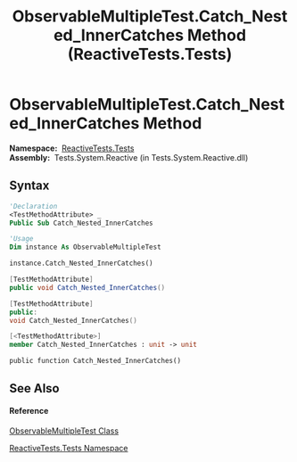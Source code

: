 ﻿---
title: ObservableMultipleTest.Catch_Nested_InnerCatches Method  (ReactiveTests.Tests)
TOCTitle: Catch_Nested_InnerCatches Method
ms:assetid: M:ReactiveTests.Tests.ObservableMultipleTest.Catch_Nested_InnerCatches
ms:mtpsurl: https://msdn.microsoft.com/en-us/library/reactivetests.tests.observablemultipletest.catch_nested_innercatches(v=VS.103)
ms:contentKeyID: 36620292
ms.date: 06/28/2011
mtps_version: v=VS.103
f1_keywords:
- ReactiveTests.Tests.ObservableMultipleTest.Catch_Nested_InnerCatches
dev_langs:
- CSharp
- JScript
- VB
- FSharp
- c++
---

# ObservableMultipleTest.Catch\_Nested\_InnerCatches Method

**Namespace:**  [ReactiveTests.Tests](hh289046\(v=vs.103\).md)  
**Assembly:**  Tests.System.Reactive (in Tests.System.Reactive.dll)

## Syntax

``` vb
'Declaration
<TestMethodAttribute> _
Public Sub Catch_Nested_InnerCatches
```

``` vb
'Usage
Dim instance As ObservableMultipleTest

instance.Catch_Nested_InnerCatches()
```

``` csharp
[TestMethodAttribute]
public void Catch_Nested_InnerCatches()
```

``` c++
[TestMethodAttribute]
public:
void Catch_Nested_InnerCatches()
```

``` fsharp
[<TestMethodAttribute>]
member Catch_Nested_InnerCatches : unit -> unit 
```

``` jscript
public function Catch_Nested_InnerCatches()
```

## See Also

#### Reference

[ObservableMultipleTest Class](hh303586\(v=vs.103\).md)

[ReactiveTests.Tests Namespace](hh289046\(v=vs.103\).md)

